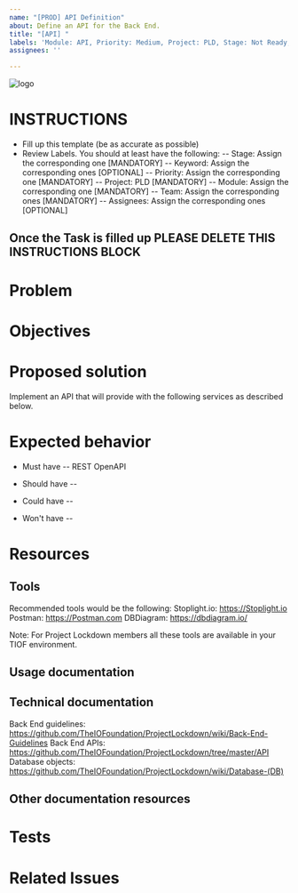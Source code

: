 ```yaml
---
name: "[PROD] API Definition"
about: Define an API for the Back End.
title: "[API] "
labels: 'Module: API, Priority: Medium, Project: PLD, Stage: Not Ready, Team: Devs'
assignees: ''

---
```


![logo](https://user-images.githubusercontent.com/9198668/85232285-68543380-b430-11ea-8353-1aafb79baf78.png) 

# INSTRUCTIONS
- Fill up this template (be as accurate as possible)
- Review Labels. You should at least have the following:
 -- Stage: Assign the corresponding one [MANDATORY]
 -- Keyword: Assign the corresponding ones [OPTIONAL]
 -- Priority: Assign the corresponding one [MANDATORY] 
 -- Project: PLD [MANDATORY]
 -- Module: Assign the corresponding one [MANDATORY]
 -- Team: Assign the corresponding ones [MANDATORY]
 -- Assignees: Assign the corresponding ones [OPTIONAL]

Once the Task is filled up PLEASE DELETE THIS INSTRUCTIONS BLOCK
---

# Problem


# Objectives


# Proposed solution
Implement an API that will provide with the following services as described below.

# Expected behavior
- Must have
 -- REST OpenAPI 


- Should have
 -- 

- Could have
 -- 

- Won't have
 -- 


# Resources
## Tools
Recommended tools would be the following:
Stoplight.io: https://Stoplight.io
Postman: https://Postman.com 
DBDiagram: https://dbdiagram.io/

Note: For Project Lockdown members all these tools are available in your TIOF environment.

## Usage documentation

## Technical documentation
Back End guidelines: https://github.com/TheIOFoundation/ProjectLockdown/wiki/Back-End-Guidelines
Back End APIs: https://github.com/TheIOFoundation/ProjectLockdown/tree/master/API
Database objects: https://github.com/TheIOFoundation/ProjectLockdown/wiki/Database-(DB)

## Other documentation resources

# Tests

# Related Issues
<!--stackedit_data:
eyJoaXN0b3J5IjpbLTEzOTc2NTIzNTBdfQ==
-->
